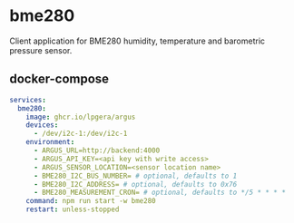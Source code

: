 # bme280

Client application for BME280 humidity, temperature and barometric pressure sensor.

## docker-compose

```yaml
services:
  bme280:
    image: ghcr.io/lpgera/argus
    devices:
      - /dev/i2c-1:/dev/i2c-1
    environment:
      - ARGUS_URL=http://backend:4000
      - ARGUS_API_KEY=<api key with write access>
      - ARGUS_SENSOR_LOCATION=<sensor location name>
      - BME280_I2C_BUS_NUMBER= # optional, defaults to 1
      - BME280_I2C_ADDRESS= # optional, defaults to 0x76
      - BME280_MEASUREMENT_CRON= # optional, defaults to */5 * * * *
    command: npm run start -w bme280
    restart: unless-stopped
```
